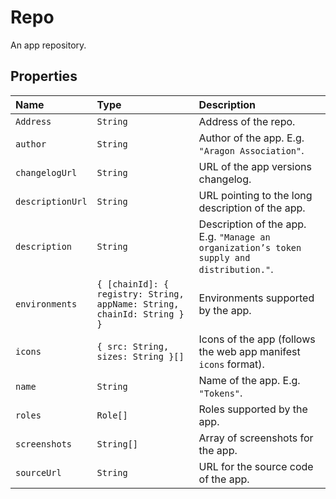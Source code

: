 # Repo

An app repository.

## Properties

| Name | Type | Description |
| :--- | :--- | :--- |
| `Address` | `String` | Address of the repo. |
| `author` | `String` | Author of the app. E.g. `"Aragon Association"`. |
| `changelogUrl` | `String` | URL of the app versions changelog. |
| `descriptionUrl` | `String` | URL pointing to the long description of the app. |
| `description` | `String` | Description of the app. E.g. `"Manage an organization’s token supply and distribution."`. |
| `environments` | `{ [chainId]: { registry: String, appName: String, chainId: String } }` | Environments supported by the app. |
| `icons` | `{ src: String, sizes: String }[]` | Icons of the app \(follows the web app manifest `icons` format\). |
| `name` | `String` | Name of the app. E.g. `"Tokens"`. |
| `roles` | `Role[]` | Roles supported by the app. |
| `screenshots` | `String[]` | Array of screenshots for the app. |
| `sourceUrl` | `String` | URL for the source code of the app. |

